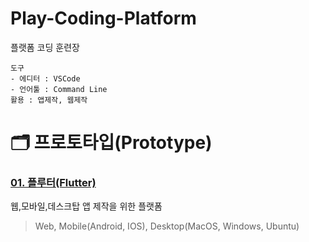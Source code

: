 Play-Coding-Platform
===
플랫폼 코딩 훈련장

```text
도구
- 에디터 : VSCode
- 언어툴 : Command Line
활용 : 앱제작, 웹제작
```

# :card_index_dividers: 프로토타입(Prototype)

### [01. 플루터(Flutter)](Prototype-Flutter/README.md)
웹,모바일,데스크탑 앱 제작을 위한 플랫폼
> Web, Mobile(Android, IOS), Desktop(MacOS, Windows, Ubuntu)
